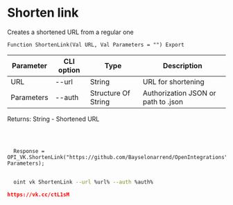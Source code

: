 ﻿---
sidebar_position: 5
---

# Shorten link
 Creates a shortened URL from a regular one



`Function ShortenLink(Val URL, Val Parameters = "") Export`

  | Parameter | CLI option | Type | Description |
  |-|-|-|-|
  | URL | --url | String | URL for shortening |
  | Parameters | --auth | Structure Of String | Authorization JSON or path to .json |

  
  Returns:  String - Shortened URL

<br/>




```bsl title="Code example"
  
  Response = OPI_VK.ShortenLink("https://github.com/Bayselonarrend/OpenIntegrations", Parameters);
```



```sh title="CLI command example"
    
  oint vk ShortenLink --url %url% --auth %auth%

```

```json title="Result"
https://vk.cc/ctL1sM
```
